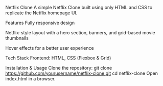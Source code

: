 Netflix Clone
A simple Netflix Clone built using only HTML and CSS to replicate the Netflix homepage UI.

Features
Fully responsive design

Netflix-style layout with a hero section, banners, and grid-based movie thumbnails

Hover effects for a better user experience

Tech Stack
Frontend: HTML, CSS (Flexbox & Grid)

Installation & Usage
Clone the repository:
git clone https://github.com/yourusername/netflix-clone.git
cd netflix-clone
Open index.html in a browser.

